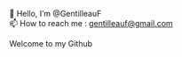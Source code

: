  👋 Hello, I’m @GentilleauF  
 📫 How to reach me : gentilleauf@gmail.com  

 Welcome to my Github

   

<!---
- 👀 I’m interested in ...
- 🌱 I’m currently learning ...
- 💞️ I’m looking to collaborate on ...
- 📫 How to reach me ...
- 😄 Pronouns: ...
- ⚡ Fun fact: ...


GentilleauF/GentilleauF is a ✨ special ✨ repository because its `README.md` (this file) appears on your GitHub profile.
You can click the Preview link to take a look at your changes.
--->
